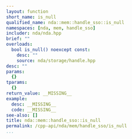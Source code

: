 ```yaml
---
layout: function
short_name: is_null
qualified_name: nda::mem::handle_sso::is_null
namespaces: [nda, mem, handle_sso]
includer: nda/nda.hpp
brief: ""
overloads:
  bool is_null() noexcept const:
    desc: ""
    source: nda/storage/handle.hpp
desc: ""
params:
  {}
tparams:
  {}
return_value: __MISSING__
example:
  desc: __MISSING__
  code: __MISSING__
see-also: []
title: nda::mem::handle_sso::is_null
permalink: /cpp-api/nda/mem/handle_sso/is_null
...
```


